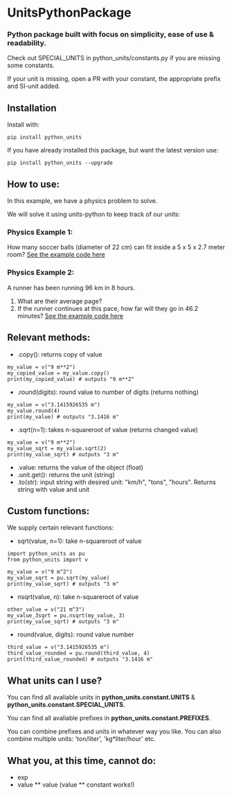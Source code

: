 # UnitsPythonPackage
### Python package built with focus on simplicity, ease of use & readability.
Check out SPECIAL_UNITS in python_units/constants.py if you are missing some constants.

If your unit is missing, open a PR with your constant, the appropriate prefix and SI-unit added.
## Installation
Install with: 
```
pip install python_units
```
If you have already installed this package, but want the latest version use:
```
pip install python_units --upgrade
```
## How to use:

In this example, we have a physics problem to solve. 

We will solve it using units-python to keep track of our units:

### **Physics Example 1**:
How many soccer balls (diameter of 22 cm) can fit inside a 5 x 5 x 2.7 meter room?
[See the example code here](https://github.com/Apros7/python-units/blob/main/Examples/physics_example1.py)

### **Physics Example 2**:
A runner has been running 96 km in 8 hours. 
1) What are their average page?
2) If the runner continues at this pace, how far will they go in 46.2 minutes?
[See the example code here](https://github.com/Apros7/python-units/blob/main/Examples/physics_example2.py)

## Relevant methods:
- .copy(): returns copy of value
```
my_value = v("9 m**2")
my_copied_value = my_value.copy()
print(my_copied_value) # outputs "9 m**2"
```
- .round(digits): round value to number of digits (returns nothing)
```
my_value = v("3.1415926535 m")
my_value.round(4)
print(my_value) # outputs "3.1416 m"
```
- .sqrt(n=1): takes n-squareroot of value (returns changed value)
```
my_value = v("9 m**2")
my_value_sqrt = my_value.sqrt(2)
print(my_value_sqrt) # outputs "3 m"
```
- .value: returns the value of the object (float)
- .unit.get(): returns the unit (string)
- .to(str): input string with desired unit: "km/h", "tons", "hours". Returns string with value and unit

## Custom functions:
We supply certain relevant functions:
- sqrt(value, n=1): take n-squareroot of value
```
import python_units as pu
from python_units import v

my_value = v("9 m^2")
my_value_sqrt = pu.sqrt(my_value)
print(my_value_sqrt) # outputs "3 m"
```
- nsqrt(value, n): take n-squareroot of value
```
other_value = v("21 m^3")
my_value_3sqrt = pu.nsqrt(my_value, 3)
print(my_value_sqrt) # outputs "3 m"
```
- round(value, digits): round value number
```
third_value = v("3.1415926535 m")
third_value_rounded = pu.round(third_value, 4)
print(third_value_rounded) # outputs "3.1416 m"
```
## What units can I use?
You can find all avaliable units in **python_units.constant.UNITS** & **python_units.constant.SPECIAL_UNITS**.

You can find all avaliable prefixes in **python_units.constant.PREFIXES**.

You can combine prefixes and units in whatever way you like. You can also combine multiple units: 'ton/liter', 'kg*liter/hour' etc.

## What you, at this time, cannot do:
- exp
- value ** value (value ** constant works!)
